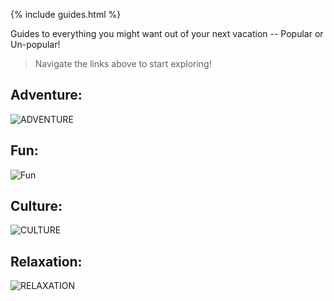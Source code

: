 {% include guides.html %}

Guides to everything you might want out of your next vacation -- Popular or Un-popular!

> Navigate the links above to start exploring!

## Adventure:
![ADVENTURE](https://images.unsplash.com/photo-1551632811-561732d1e306?ixlib=rb-4.0.3&ixid=MnwxMjA3fDB8MHxzZWFyY2h8Mnx8aGlraW5nfGVufDB8fDB8fA%3D%3D&w=1000&q=80)

## Fun:
![Fun](https://images.squarespace-cdn.com/content/v1/5a8a22c59f8dce86ccc25373/e89b22a7-8fdc-4d63-a4ca-1aaade38fa60/Arcade+Monsters+Lido-2.jpg)

## Culture:
![CULTURE](https://wander-lush.org/wp-content/uploads/2020/12/Cultural-tourism-destinations-Andalusia-CanvaPro.jpg)

## Relaxation:
![RELAXATION](https://travel.home.sndimg.com/content/dam/images/travel/stock/2018/5/2/iStock_Moorea_budget-beaches.jpg.rend.hgtvcom.616.462.suffix/1525279728795.jpeg)